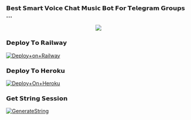 ### 𝗕𝗲𝘀𝘁 𝗦𝗺𝗮𝗿𝘁 𝗩𝗼𝗶𝗰𝗲 𝗖𝗵𝗮𝘁 𝗠𝘂𝘀𝗶𝗰 𝗕𝗼𝘁 𝗙𝗼𝗿 𝗧𝗲𝗹𝗲𝗴𝗿𝗮𝗺 𝗚𝗿𝗼𝘂𝗽𝘀 ...


<p align="center"><a href="https://t.me/Itz_VeNom_xD"><img src="https://telegra.ph/file/bf0881bcaeff4236a7257.jpg"></a></p>




### 𝗗𝗲𝗽𝗹𝗼𝘆 𝗧𝗼 𝗥𝗮𝗶𝗹𝘄𝗮𝘆

[![Deploy+on+Railway](https://railway.app/button.svg)](https://railway.app/new/template?template=https://github.com/AbhumanyuXMusic/Heromusic&envs=API_ID,API_HASH,BOT_USERNAME,BOT_TOKEN,DURATION_LIMIT,STRING_SESSION,SUDO_USERS,HEROKU_API_KEY,HEROKU_APP_NAME)


### 𝗗𝗲𝗽𝗹𝗼𝘆 𝗧𝗼 𝗛𝗲𝗿𝗼𝗸𝘂

[![Deploy+On+Heroku](https://www.herokucdn.com/deploy/button.svg)](https://heroku.com/deploy?template=https://github.com/AbhumanyuXMusic/Heromusic)



### 𝗚𝗲𝘁 𝗦𝘁𝗿𝗶𝗻𝗴 𝗦𝗲𝘀𝘀𝗶𝗼𝗻

[![GenerateString](https://img.shields.io/badge/repl.it-generateString-yellowgreen)](https://replit.com/@AdityaHalder/PyrogramStringSession)

